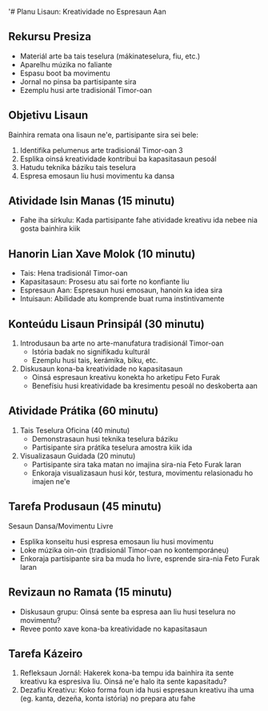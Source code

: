 '# Planu Lisaun: Kreatividade no Espresaun Aan

## Rekursu Presiza
- Materiál arte ba tais teselura (mákinateselura, fiu, etc.)
- Aparelhu múzika no faliante
- Espasu boot ba movimentu
- Jornal no pinsa ba partisipante sira
- Ezemplu husi arte tradisionál Timor-oan

## Objetivu Lisaun
Bainhira remata ona lisaun ne'e, partisipante sira sei bele:
1. Identifika pelumenus arte tradisionál Timor-oan 3
2. Esplika oinsá kreatividade kontribui ba kapasitasaun pesoál
3. Hatudu teknika báziku tais teselura
4. Espresa emosaun liu husi movimentu ka dansa

## Atividade Isin Manas (15 minutu)
- Fahe iha sírkulu: Kada partisipante fahe atividade kreativu ida nebee nia gosta bainhira kiik

## Hanorin Lian Xave Molok (10 minutu)
- Tais: Hena tradisionál Timor-oan
- Kapasitasaun: Prosesu atu sai forte no konfiante liu
- Espresaun Aan: Espresaun husi emosaun, hanoin ka idea sira
- Intuisaun: Abilidade atu komprende buat ruma instintivamente

## Konteúdu Lisaun Prinsipál (30 minutu)
1. Introdusaun ba arte no arte-manufatura tradisionál Timor-oan
   - Istória badak no signifikadu kulturál
   - Ezemplu husi tais, kerámika, biku, etc.
2. Diskusaun kona-ba kreatividade no kapasitasaun
   - Oinsá espresaun kreativu konekta ho arketipu Feto Furak
   - Benefísiu husi kreatividade ba kresimentu pesoál no deskoberta aan

## Atividade Prátika (60 minutu)
1. Tais Teselura Oficina (40 minutu)
   - Demonstrasaun husi teknika teselura báziku
   - Partisipante sira prátika teselura amostra kiik ida
2. Visualizasaun Guidada (20 minutu)
   - Partisipante sira taka matan no imajina sira-nia Feto Furak laran
   - Enkoraja visualizasaun husi kór, testura, movimentu relasionadu ho imajen ne'e

## Tarefa Produsaun (45 minutu)
Sesaun Dansa/Movimentu Livre
- Esplika konseitu husi espresa emosaun liu husi movimentu
- Loke múzika oin-oin (tradisionál Timor-oan no kontemporáneu)
- Enkoraja partisipante sira ba muda ho livre, esprende sira-nia Feto Furak laran

## Revizaun no Ramata (15 minutu)
- Diskusaun grupu: Oinsá sente ba espresa aan liu husi teselura no movimentu?
- Revee ponto xave kona-ba kreatividade no kapasitasaun

## Tarefa Kázeiro
1. Refleksaun Jornál: Hakerek kona-ba tempu ida bainhira ita sente kreativu ka espresiva liu. Oinsá ne'e halo ita sente kapasitadu?
2. Dezafiu Kreativu: Koko forma foun ida husi espresaun kreativu iha uma (eg. kanta, dezeña, konta istória) no prepara atu fahe